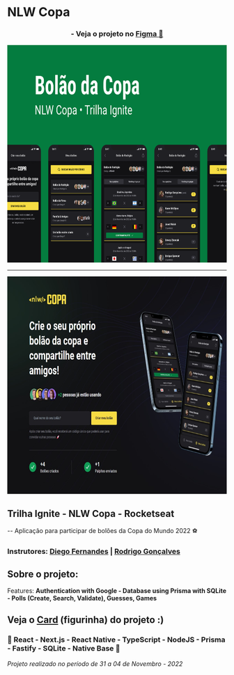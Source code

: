 <h1>NLW Copa</h1>
<div align='center'>
    <h3>- Veja o projeto no <a href='https://www.figma.com/community/file/1169028343875283461'>Figma 🔖</a> </h3>
    <img height='500' src="https://github.com/carlos09v/NLWs_Rocketseat/blob/main/10_nlwCopa_Ignite/project/mobile/src/assets/Capa.png?raw=true" alt="NLW_Copa-Capa">
    <hr>
    <img height='500' src="https://github.com/carlos09v/NLWs_Rocketseat/blob/main/10_nlwCopa_Ignite/project/web/src/assets/preview.jpg?raw=true" alt="NLW_Copa-Web">
</div>


<h2>Trilha Ignite - NLW Copa - Rocketseat</h2>
<p>-- Aplicação para participar de bolões da Copa do Mundo 2022 ⚽</p>
<h3>Instrutores: <a href='https://github.com/diego3g'>Diego Fernandes</a> | <a href='https://github.com/rodrigorgtic'>Rodrigo Gonçalves</a></h3>
<h2>Sobre o projeto:</h2>
<p>Features: <strong>Authentication with Google - Database using Prisma with SQLite - Polls (Create, Search, Validate), Guesses, Games</strong></p>
<h2>Veja o <a href='https://carlos09v.github.io/nlwCopa_Ignite'>Card</a> (figurinha) do projeto :)</h2>
<h3>💜 React - Next.js - React Native - TypeScript - NodeJS - Prisma -  Fastify - SQLite - Native Base 💜</h3>
<i>Projeto realizado no período de 31 a 04 de Novembro - 2022</i>
